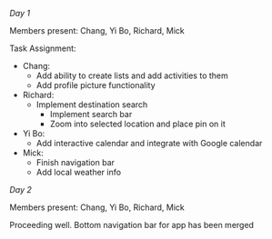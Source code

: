 *Day 1*

Members present: Chang, Yi Bo, Richard, Mick

Task Assignment:
* Chang: 
    - Add ability to create lists and add activities to them
    - Add profile picture functionality
* Richard:
    - Implement destination search
        - Implement search bar
        - Zoom into selected location and place pin on it 
* Yi Bo:
    - Add interactive calendar and integrate with Google calendar
* Mick:
    - Finish navigation bar
    - Add local weather info

*Day 2*

Members present: Chang, Yi Bo, Richard, Mick

Proceeding well.
Bottom navigation bar for app has been merged

